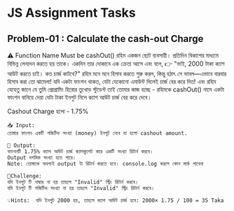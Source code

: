# JS Assignment Tasks

## Problem-01 : Calculate the cash-out Charge

⚠️ Function Name Must be cashOut()
রহিম একজন ছোট ব্যবসায়ী। প্রতিদিন বিকাশের মাধ্যমে বিভিন্ন লেনদেন করতে হয় তাকে। একদিন তার দোকানে এক ক্রেতা আসে এবং বলে, 👉 "ভাই, 2000 টাকা ক্যাশ আউট করতে চাই। কত চার্জ কাটবে?"
রহিম মনে মনে হিসাব করতে শুরু করল, কিন্তু হঠাৎ সে ভাবল—এভাবে বারবার হিসাব করা তো ঝামেলা! যদি একটা ফাংশন থাকত, যেটা যেকোনো এমাউন্ট দিলেই চার্জ বের করে দিত! এবং রহিম যেহেতু জানে যে তুমি প্রোগ্রামিং হিরোর তুখোড় স্টুডেন্ট তাই তোমার কাজ হচ্ছে -
রহিমকে cashOut() নামে একটা ফাংশন বানিয়ে দেয়া যেটা টাকা ইনপুট নিলে ক্যাশ আউট চার্জ বের করে দেবে।

Cashout Charge হলো - 1.75%

    📥 Input:
    তোমার ফাংশন একটি পজিটিভ সংখ্যা (money) ইনপুট নেবে যা হলো cashout amount.

    🚀 Output:
    ফাংশনটি 1.75% ক্যাশ আউট চার্জ ক্যালকুলেট করে একটি সংখ্যা রিটার্ন করবে।
    Output দশমিক সংখ্যা হতে পারে।
    Note: তোমাকে অবশ্যই output টা রিটার্ন করতে হবে। console.log করলে কোন মার্ক পাবেনা

    🚩Challenge:
    যদি ইনপুট টি নাম্বার না হয় তাহলে "Invalid" স্ট্রিং রিটার্ন করবে।
    যদি ইনপুট টি পজিটিভ সংখ্যা না হয় তাহলে "Invalid" স্ট্রিং রিটার্ন করবে।

    💡Hints:  যদি ইনপুট 2000 হয়, তাহলে ক্যাশ আউট চার্জ হবে: 2000× 1.75 / 100 = 35 Taka

